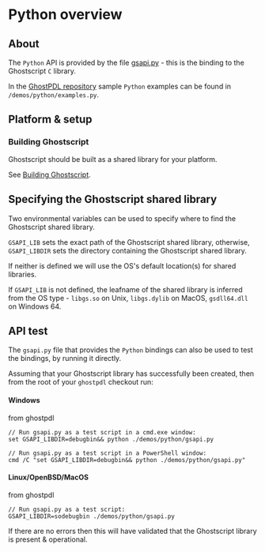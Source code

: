 # Python overview

<div class="banner">
<div class="python-text"></div>
<div class="vendor-logo python-logo"></div>
</div>

## About

The `Python` API is provided by the file [gsapi.py] - this is the binding to the Ghostscript `C` library.

In the [GhostPDL repository] sample `Python` examples can be found in `/demos/python/examples.py`.

## Platform & setup

### Building Ghostscript

Ghostscript should be built as a shared library for your platform.

See [Building Ghostscript].

## Specifying the Ghostscript shared library

Two environmental variables can be used to specify where to find the Ghostscript shared library.

`GSAPI_LIB` sets the exact path of the Ghostscript shared library, otherwise, `GSAPI_LIBDIR` sets the directory containing the Ghostscript shared library.

If neither is defined we will use the OS's default location(s) for shared libraries.

If `GSAPI_LIB` is not defined, the leafname of the shared library is inferred
from the OS type - `libgs.so` on Unix, `libgs.dylib` on MacOS, `gsdll64.dll` on Windows 64.


## API test

The `gsapi.py` file that provides the `Python` bindings can also be used to test the bindings, by running it directly.

Assuming that your Ghostscript library has successfully been created, then from the root of your `ghostpdl` checkout run:


#### Windows

<div class="tag shellCommand"> from ghostpdl</div>

```
// Run gsapi.py as a test script in a cmd.exe window:
set GSAPI_LIBDIR=debugbin&& python ./demos/python/gsapi.py

// Run gsapi.py as a test script in a PowerShell window:
cmd /C "set GSAPI_LIBDIR=debugbin&& python ./demos/python/gsapi.py"
```

#### Linux/OpenBSD/MacOS

<div class="tag shellCommand"> from ghostpdl</div>

```
// Run gsapi.py as a test script:
GSAPI_LIBDIR=sodebugbin ./demos/python/gsapi.py
```


If there are no errors then this will have validated that the Ghostscript library is present & operational.




[Python]: https://www.python.org/
[Brew]: https://brew.sh/
[GNU]: https://www.gnu.org/
[gsapi.py]: python-gsapi
[Building Ghostscript]: index.html#building-ghostscript
[display]: https://ghostscript.com/doc/current/API.htm#display


[GhostPDL repository]: https://github.com/ArtifexSoftware/ghostpdl

